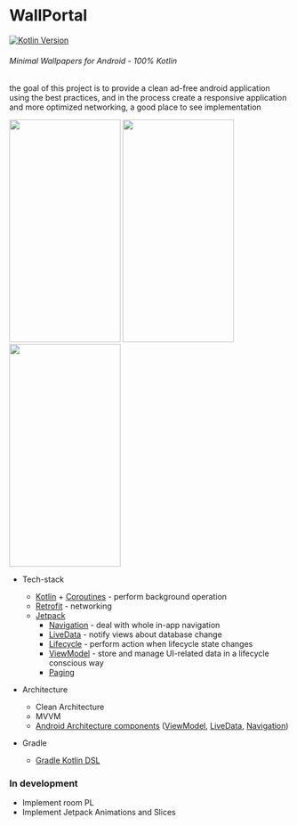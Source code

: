 # WallPortal
[![Kotlin Version](https://img.shields.io/badge/Kotlin-1.3.41-blue.svg)](https://kotlinlang.org)
###### *Minimal Wallpapers for Android - 100% Kotlin*

the goal of this project is to provide a clean ad-free android application using the best practices, and in the process create a 
responsive application and more optimized networking, a good place to see implementation

<img src="https://github.com/zedlabs/WallPortal/blob/master/Screenshot_1566835536.png" width="200" height="400"> <img src="https://github.com/zedlabs/WallPortal/blob/master/Screenshot_1566835549.png" width="200" height="400"> <img src="https://github.com/zedlabs/WallPortal/blob/master/Screenshot_1566835576.png" width="200" height="400">

* Tech-stack
    * [Kotlin](https://kotlinlang.org/) + [Coroutines](https://kotlinlang.org/docs/reference/coroutines-overview.html) - perform background operation
    * [Retrofit](https://square.github.io/retrofit/) - networking
    * [Jetpack](https://developer.android.com/jetpack)
        * [Navigation](https://developer.android.com/topic/libraries/architecture/navigation/) - deal with whole in-app navigation
        * [LiveData](https://developer.android.com/topic/libraries/architecture/livedata) - notify views about database change
        * [Lifecycle](https://developer.android.com/topic/libraries/architecture/lifecycle) - perform action when lifecycle state changes
        * [ViewModel](https://developer.android.com/topic/libraries/architecture/viewmodel) - store and manage UI-related data in a lifecycle conscious way
        * [Paging](https://developer.android.com/jetpack/androidx/releases/paging)
* Architecture
    * Clean Architecture
    * MVVM
    * [Android Architecture components](https://developer.android.com/topic/libraries/architecture) ([ViewModel](https://developer.android.com/topic/libraries/architecture/viewmodel), [LiveData](https://developer.android.com/topic/libraries/architecture/livedata), [Navigation](https://developer.android.com/jetpack/androidx/releases/navigation))
    
* Gradle
    * [Gradle Kotlin DSL](https://docs.gradle.org/current/userguide/kotlin_dsl.html)


### In development
 * Implement room PL
 * Implement Jetpack Animations and Slices
